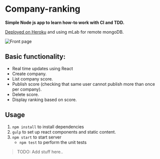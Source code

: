 # Company-ranking

**Simple Node js app to learn how-to work with CI and TDD.**

[Deployed on Heroku](https://company-ranking.herokuapp.com/home) and using mLab for remote mongoDB.

![Front page](http://i1268.photobucket.com/albums/jj576/marcofp0/company-ranking_zpsdmtu4pcz.png)

## Basic functionality:

* Real time updates using React
* Create company.
* List company score.
* Publish score (checking that same user cannot publish more than once per company).
* Delete score.
* Display ranking based on score.

## Usage

1. `npm install` to install dependencies
2. `gulp` to set up react components and static content.
3. `npm start` to start server
    * `npm test` to perform the unit tests

 >TODO: Add stuff here..
